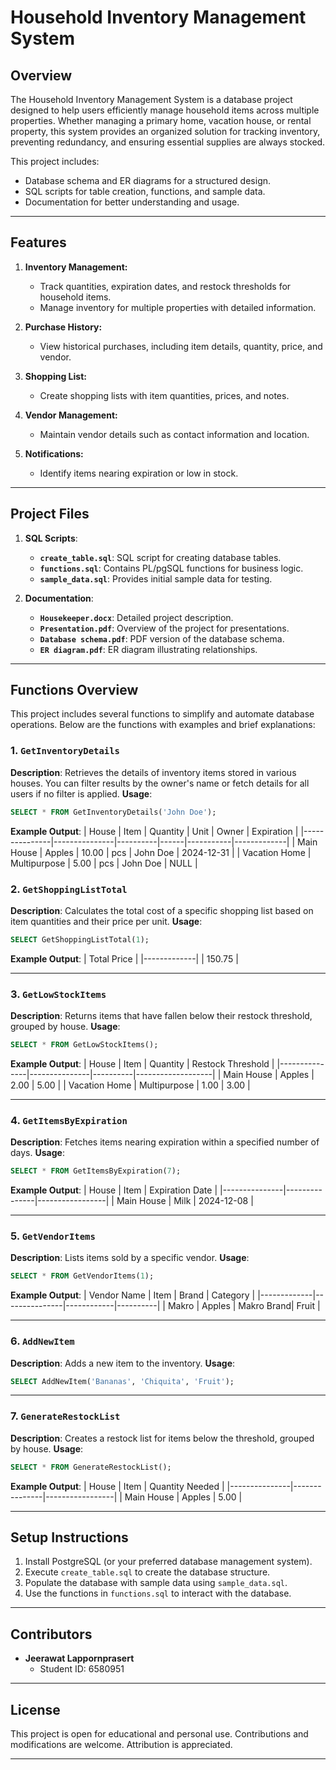 
# **Household Inventory Management System**

## **Overview**
The Household Inventory Management System is a database project designed to help users efficiently manage household items across multiple properties. Whether managing a primary home, vacation house, or rental property, this system provides an organized solution for tracking inventory, preventing redundancy, and ensuring essential supplies are always stocked.

This project includes:
- Database schema and ER diagrams for a structured design.
- SQL scripts for table creation, functions, and sample data.
- Documentation for better understanding and usage.

---

## **Features**
1. **Inventory Management:**
   - Track quantities, expiration dates, and restock thresholds for household items.
   - Manage inventory for multiple properties with detailed information.

2. **Purchase History:**
   - View historical purchases, including item details, quantity, price, and vendor.

3. **Shopping List:**
   - Create shopping lists with item quantities, prices, and notes.

4. **Vendor Management:**
   - Maintain vendor details such as contact information and location.

5. **Notifications:**
   - Identify items nearing expiration or low in stock.

---

## **Project Files**
1. **SQL Scripts**:
   - **`create_table.sql`**: SQL script for creating database tables.
   - **`functions.sql`**: Contains PL/pgSQL functions for business logic.
   - **`sample_data.sql`**: Provides initial sample data for testing.

2. **Documentation**:
   - **`Housekeeper.docx`**: Detailed project description.
   - **`Presentation.pdf`**: Overview of the project for presentations.
   - **`Database schema.pdf`**: PDF version of the database schema.
   - **`ER diagram.pdf`**: ER diagram illustrating relationships.

---

## **Functions Overview**

This project includes several functions to simplify and automate database operations. Below are the functions with examples and brief explanations:

### **1. `GetInventoryDetails`**
**Description**: Retrieves the details of inventory items stored in various houses. You can filter results by the owner's name or fetch details for all users if no filter is applied.
**Usage**:
```sql
SELECT * FROM GetInventoryDetails('John Doe');
```
**Example Output**:
| House         | Item          | Quantity | Unit | Owner     | Expiration  |
|---------------|---------------|----------|------|-----------|-------------|
| Main House    | Apples        | 10.00    | pcs  | John Doe  | 2024-12-31  |
| Vacation Home | Multipurpose  | 5.00     | pcs  | John Doe  | NULL        |

### **2. `GetShoppingListTotal`**
**Description**: Calculates the total cost of a specific shopping list based on item quantities and their price per unit.
**Usage**:
```sql
SELECT GetShoppingListTotal(1);
```
**Example Output**:
| Total Price |
|-------------|
| 150.75      |

---

### **3. `GetLowStockItems`**
**Description**: Returns items that have fallen below their restock threshold, grouped by house.
**Usage**:
```sql
SELECT * FROM GetLowStockItems();
```
**Example Output**:
| House         | Item          | Quantity | Restock Threshold |
|---------------|---------------|----------|-------------------|
| Main House    | Apples        | 2.00     | 5.00             |
| Vacation Home | Multipurpose  | 1.00     | 3.00             |

---

### **4. `GetItemsByExpiration`**
**Description**: Fetches items nearing expiration within a specified number of days.
**Usage**:
```sql
SELECT * FROM GetItemsByExpiration(7);
```
**Example Output**:
| House         | Item          | Expiration Date |
|---------------|---------------|-----------------|
| Main House    | Milk          | 2024-12-08      |

---

### **5. `GetVendorItems`**
**Description**: Lists items sold by a specific vendor.
**Usage**:
```sql
SELECT * FROM GetVendorItems(1);
```
**Example Output**:
| Vendor Name | Item          | Brand      | Category |
|-------------|---------------|------------|----------|
| Makro       | Apples        | Makro Brand| Fruit    |

---

### **6. `AddNewItem`**
**Description**: Adds a new item to the inventory.
**Usage**:
```sql
SELECT AddNewItem('Bananas', 'Chiquita', 'Fruit');
```

---

### **7. `GenerateRestockList`**
**Description**: Creates a restock list for items below the threshold, grouped by house.
**Usage**:
```sql
SELECT * FROM GenerateRestockList();
```
**Example Output**:
| House         | Item          | Quantity Needed |
|---------------|---------------|-----------------|
| Main House    | Apples        | 5.00            |

---

## **Setup Instructions**
1. Install PostgreSQL (or your preferred database management system).
2. Execute `create_table.sql` to create the database structure.
3. Populate the database with sample data using `sample_data.sql`.
4. Use the functions in `functions.sql` to interact with the database.

---

## **Contributors**
- **Jeerawat Lappornprasert**  
  - Student ID: 6580951

---

## **License**
This project is open for educational and personal use. Contributions and modifications are welcome. Attribution is appreciated.

---
